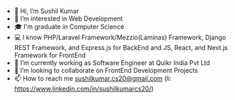 - 👋 Hi, I’m Sushil Kumar
- 👀 I’m interested in Web Development
- 🎓 I'm graduate in Computer Science
- 💻 I know PHP/Laravel Framework/Mezzio(Laminas) Framework, Django REST Framework, and Express.js for BackEnd and JS, React, and Next.js Framework for FrontEnd
- 🌱 I’m currently working as Software Engineer at Quikr India Pvt Ltd
- 💞️ I’m looking to collaborate on FrontEnd Development Projects
- 📫 How to reach me sushilkumar.cs20@gmail.com (li: https://www.linkedin.com/in/sushilkumarcs20/)

<!---
sushilkumarcs20/sushilkumarcs20 is a ✨ special ✨ repository because its `README.md` (this file) appears on your GitHub profile.
You can click the Preview link to take a look at your changes.
--->
